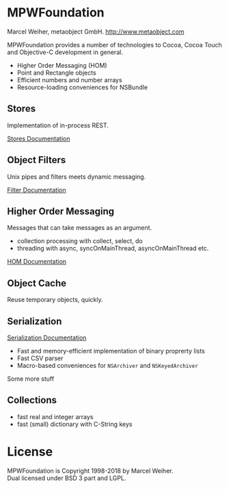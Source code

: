 
MPWFoundation
=============

Marcel Weiher,
metaobject GmbH.
http://www.metaobject.com


MPWFoundation provides a number of technologies to Cocoa, Cocoa Touch
and Objective-C development in general.

 - Higher Order Messaging (HOM)
 - Point and Rectangle objects
 - Efficient numbers and number arrays
 - Resource-loading conveniences for NSBundle

Stores
------

Implementation of in-process REST.

[Stores Documentation](Documentation/Stores.md) 


Object Filters
--------------

Unix pipes and filters meets dynamic messaging.

[Filter Documentation](Documentation/Streams.md) 


Higher Order Messaging
----------------------

Messages that can take messages as an argument.

- collection processing with collect, select, do
- threading with async, syncOnMainThread, asyncOnMainThread etc.


[HOM Documentation](Documentation/HOM.md) 



Object Cache
------------

Reuse temporary objects, quickly.


Serialization
-------------

[Serialization Documentation](Documentation/Serialization.md) 


- Fast and memory-efficient implementation of binary proprerty lists
- Fast CSV parser
- Macro-based conveniences for `NSArchiver` and `NSKeyedArchiver`


Some more stuff


Collections
-----------

- fast real and integer arrays
- fast (small) dictionary with C-String keys





License
========

MPWFoundation is Copyright 1998-2018 by Marcel Weiher.  
Dual licensed under BSD 3 part and LGPL.
